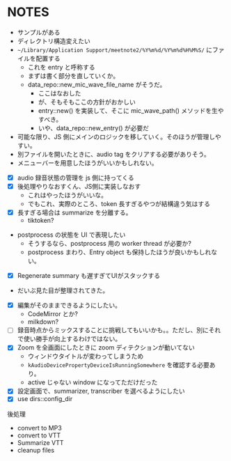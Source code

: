# NOTES

- サンプルがある
- ディレクトリ構造変えたい
- `~/Library/Application Support/meetnote2/%Y%m%d/%Y%m%d%H%M%S/` にファイルを配置する
  - これを entry と呼称する
  - まずは書く部分を直していくか。
  - data_repo::new_mic_wave_file_name がそうだ。
    - ここはなおした
    - が、そもそもここの方針がおかしい
    - entry::new() を実装して、そこに mic_wave_path() メソッドを生やすべき。
    - いや、data_repo::new_entry() が必要だ
- 可能な限り、JS 側にメインのロジックを移していく。そのほうが管理しやすい。
- 別ファイルを開いたときに、audio tag をクリアする必要がありそう。
- メニューバーを用意したほうがいいかもしれない。
- [x] audio 録音状態の管理を js 側に持ってくる
- [x] 後処理やりなおすくん、JS側に実装しなおす
  - これはやったほうがいいな。
  - でもこれ、実際のところ、token 長すぎるやつが結構違う気はする
- [x] 長すぎる場合は summarize を分離する。
  - tiktoken?
- postprocess の状態を UI で表現したい
  - そうするなら、postprocess 用の worker thread が必要か?
  - postprocess まわり、Entry object も保持したほうが良いかもしれない。
- [x] Regenerate summary も遅すぎてUIがスタックする
- だいぶ見た目が整理されてきた。
- [x] 編集がそのままできるようにしたい。
  - CodeMirror とか?
  - milkdown?
- [ ] 録音時点からミックスすることに挑戦してもいいかも。。ただし、別にそれで使い勝手が向上するわけではない。
- [x] Zoom を全画面にしたときに zoom ディテクションが動いてない
  - ウィンドウタイトルが変わってしまうため
  - `kAudioDevicePropertyDeviceIsRunningSomewhere` を確認する必要あり。
  - active じゃない window になってただけだった
- [x] 設定画面で、summarizer, transcriber を選べるようにしたい
- [x] use dirs::config_dir

後処理
- convert to MP3
- convert to VTT
- Summarize VTT
- cleanup files
  